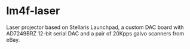 lm4f-laser
==========

Laser projector based on Stellaris Launchpad, a custom DAC board with AD7249BRZ 12-bit serial DAC
and a pair of 20Kpps galvo scanners from eBay.
